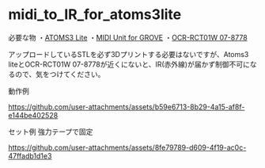 # midi_to_IR_for_atoms3lite
必要な物
・[ATOMS3 Lite](https://www.switch-science.com/products/8778?srsltid=AfmBOoo-xpArgzgLw6Xn3XqBOyBLWHSbloDLrjCMMCI2H2PMsbg1nc9B)
・[MIDI Unit for GROVE](https://www.switch-science.com/products/7587?_pos=1&_sid=38be7f703&_ss=r)
・[OCR-RCT01W 07-8778](https://www.amazon.co.jp/%E3%82%AA%E3%83%BC%E3%83%A0-OHM-%E3%82%B3%E3%83%B3%E3%82%BB%E3%83%B3%E3%83%88%E3%82%B9%E3%82%A4%E3%83%83%E3%83%81%E3%82%92%E3%83%AA%E3%83%A2%E3%82%B3%E3%83%B3%E6%93%8D%E4%BD%9C-%E9%9B%A2%E3%82%8C%E3%81%9F%E5%A0%B4%E6%89%80%E3%81%8B%E3%82%89%E3%82%B3%E3%83%B3%E3%82%BB%E3%83%B3%E3%83%88%E3%82%92%E3%82%AA%E3%83%B3%E3%82%AA%E3%83%95-OCR-RCT01W/dp/B0DCF3WSY5/ref=sr_1_1?__mk_ja_JP=%E3%82%AB%E3%82%BF%E3%82%AB%E3%83%8A&crid=3RD0TVRFONL0&dib=eyJ2IjoiMSJ9.zGJVCtxBTO88zwuC9USLfLugkL2WoNP1PSLVLRLcXSNvfZQcvaqOGiHk4NFnn_Oa6kut_15xlMxvGxnjJQ0MKz1-_ZYqgFMrqOrBS0emaqoXZSqIQNZZlMpOsgCvnXG7FQlUJoR8MQosBLFLxbGZ8h0F7jgBsb0lrWlQClBZqd7BgOF9pzxtvdVB4cV3YqtUl9zMSaaMwIgH8BhIwpZhYNa8raadxU-FWK7WjCHsFYU.7OkvZvqDzLqPBOYq2G5mezy4qxs80_BLxFm5Y_HWj_w&dib_tag=se&keywords=%E3%82%AA%E3%83%BC%E3%83%A0%2B%E9%9B%BB%E6%BA%90%E3%82%B9%E3%82%A4%E3%83%83%E3%83%81&qid=1740013234&s=diy&sprefix=%E3%82%AA%E3%83%BC%E3%83%A0%E9%9B%BB%E6%BA%90%E3%82%B9%E3%82%A4%E3%83%83%E3%83%81%2Cdiy%2C176&sr=1-1&th=1)

アップロードしているSTLを必ず3Dプリントする必要はないですが、Atoms3 liteとOCR-RCT01W 07-8778が近くにないと、IR(赤外線)が届かず制御不可になるので、気をつけてください。

動作例

https://github.com/user-attachments/assets/b59e6713-8b29-4a15-af8f-e144be402528

セット例 強力テープで固定

https://github.com/user-attachments/assets/8fe79789-d609-4f19-ac0c-47ffadb1d1e3

